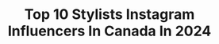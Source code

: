 ---
title: Top 10 Stylists Instagram Influencers In Canada In 2024
description: >-
  Find top stylists Instagram influencers in Canada in 2024. Most popular hashtags: #toronto #reel #ootdfashion.
platform: Instagram
hits: 142
text_top: Identify the most popular Instagram influencers on inBeat.
text_bottom: inBeat aggregates 142 Instagram influencers like this in Canada for you to pitch.
profiles:
  - username: "karinedube_styliste"
    fullname: >-
      Karine Dubé Styliste Perso
    bio: >-
      Styliste personnelle Bloom par Karine Dubé/ Fashion stylist karine@bloomkd.com 📍 Montreal karine@bloomkd.com
    location: "Canada"
    followers: 13286
    engagement: 1282
    commentsToLikes: 0.004646
    id: cld8ldsvodfdi0j08pcdj1jb7
    verified: false
    hashtags: "#mtl, #montrealentrepreneur, #mystylediary, #fashionstylist"
  - username: "vaneslajeunesse"
    fullname: >-
      Vanessa Lajeunesse
    bio: >-
      Créatrice de contenu, modèle, podcasteuse & styliste Agence artistique Marie-Prose 📧 info@marieprose.ca
    location: "Canada"
    followers: 23128
    engagement: 2969
    commentsToLikes: 0.073318
    id: cksh9xn87vq2h0j23wz5qjen3
    verified: false
    hashtags: "#couple, #momlife, #maman, #teamwork"
  - username: "gotsweige"
    fullname: >-
      Kyron Warrick
    bio: >-
      Creative consultant, Wardrobe stylist & Designer 📒® // ➜ Business Inquiries: e@medeamgmt.com @medeamgmt
    location: "Canada"
    followers: 66385
    engagement: 519
    commentsToLikes: 0.012893
    id: cl56a8kiu1rvt0i23wi9vhedg
    verified: false
    hashtags: "#teamnike, #ad, #thinkingoutloud"
  - username: "talia_stylist"
    fullname: >-
      Talia Brown Thall
    bio: >-
      Stylist and Personal Shopper Lover of fairytales,unicorns,cupcakes,coffee and clothing. If you need me I'll be playing outside xx browntalia@gmail.com
    location: "Canada"
    followers: 10993
    engagement: 359
    commentsToLikes: 0.134039
    id: ck55pey8kaf010i111pfyk51f
    verified: false
    hashtags: "#wearcanadaproud, #canyoudolunch, #thisislittle, #petitlem"
  - username: "its.pariyaa"
    fullname: >-
      Pariya Samadi
    bio: >-
      PhD Candidate 💊💉 📍🇨🇦 ‏ Side Passion(Stylist/Designer): @luxiya.design My formulated beauty/cosmetics, Soon: @luxiya.beauty
    location: "Canada"
    followers: 41447
    engagement: 355
    commentsToLikes: 0.039017
    id: ck602s7f7iv1h0i14h3g5rmee
    verified: false
    hashtags: "#makeuplook, #style, #stylist, #kavyarofficial"
  - username: "la2_guri"
    fullname: >-
      Gurpreet Singh
    bio: >-
      👔Stylist ||Fashion blogger || influencer 🇨🇦 Toronto 🗺 India.Chandigarh @turban_byguri @bhangrabrigade7 @eye_flick 👻-la2_guri
    location: "Canada"
    followers: 107155
    engagement: 344
    commentsToLikes: 0.021136
    id: ckv1vnchbw6gd0j23aexqqmb8
    verified: false
    hashtags: "#toronto, #canada, #punjab, #healthylifestyle"
  - username: "morganlovely"
    fullname: >-
      Morgan Tully
    bio: >-
      Founder / CEO @thichairco Toronto Salon owner - T H I C Studio Editorial stylist / Educator @dysonhairpro artist
    location: "Canada"
    followers: 9552
    engagement: 249
    commentsToLikes: 0.124920
    id: ckmw1dsr76qve0j239m9hjcg9
    verified: false
    hashtags: "#torontosalon, #hairtutorial, #hairreel, #comingsoon"
  - username: "clarehhoward"
    fullname: >-
      Clare Elizabeth
    bio: >-
      Stylist. Creator. Designer. - Marketing Director @bujoustudios For Inquires: clarehhoward@gmail.com
    location: "Canada"
    followers: 4422
    engagement: 234
    commentsToLikes: 0.020095
    id: cktdxnzgz8mtj0j23jn8vb2if
    verified: false
    hashtags: ""
  - username: "isabel.lately"
    fullname: >-
      Isabel 🕯
    bio: >-
      📍Toronto @aritzia stylist Mom to @mason__makai hi.isabelmangubat@gmail.com CODES + LINKS ↓
    location: "Canada"
    followers: 7322
    engagement: 223
    commentsToLikes: 0.069623
    id: ck6u5xpfpcczb0j715evzo64v
    verified: false
    hashtags: "#neutralaesthetic, #minimalstreetstyle, #beautysession, #minimalstyle"
  - username: "torontoplant.girl"
    fullname: >-
      Julia | Toronto’s Plant Doctor🌿
    bio: >-
      🪴Toronto Plant Consultant and Stylist 📆 Tap BOOK NOW 🎓 Horticultural Cert. 📰 Seen in @blogto @thetorontostar @ctvtoronto @citynewsto @cbc
    location: "Canada"
    followers: 92000
    engagement: 226
    commentsToLikes: 0.094464
    id: ck5zij1cvfsx50i14kkqce03u
    verified: false
    hashtags: "#crazyplantpeople, #torontocreators, #plantparentcommunity, #torontolife"
---